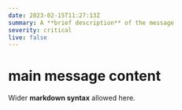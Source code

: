 ```yaml
---
date: 2023-02-15T11:27:13Z
summary: A **brief description** of the message
severity: critical
live: false
---
```

 
# main message content
 
Wider **markdown syntax** allowed here.